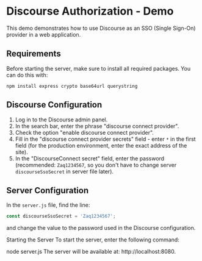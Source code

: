 # Discourse Authorization - Demo

This demo demonstrates how to use Discourse as an SSO (Single Sign-On) provider in a web application.

## Requirements

Before starting the server, make sure to install all required packages. You can do this with:

```
npm install express crypto base64url querystring
```

## Discourse Configuration

1. Log in to the Discourse admin panel.
2. In the search bar, enter the phrase "discourse connect provider".
3. Check the option "enable discourse connect provider".
4. Fill in the "discourse connect provider secrets" field - enter `*` in the first field (for the production environment, enter the exact address of the site).
5. In the "DiscourseConnect secret" field, enter the password (recommended: `Zaq1234567`, so you don't have to change server `discourseSsoSecret` in server file later).

## Server Configuration

In the `server.js` file, find the line:

```javascript
const discourseSsoSecret = 'Zaq1234567';
```
and change the value to the password used in the Discourse configuration.

Starting the Server
To start the server, enter the following command:

node server.js
The server will be available at: http://localhost:8080.
